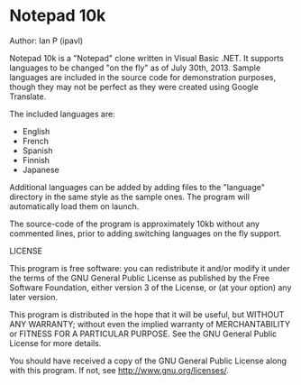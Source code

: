 Notepad 10k
================

Author: Ian P (ipavl)

Notepad 10k is a "Notepad" clone written in Visual Basic .NET. It
supports languages to be changed "on the fly" as of July 30th, 2013.
Sample languages are included in the source code for demonstration
purposes, though they may not be perfect as they were created using
Google Translate.

The included languages are:

* English
* French
* Spanish
* Finnish
* Japanese

Additional languages can be added by adding files to the "language"
directory in the same style as the sample ones. The program will
automatically load them on launch.

The source-code of the program is approximately 10kb without any
commented lines, prior to adding switching languages on the fly
support.

LICENSE

This program is free software: you can redistribute it and/or modify
it under the terms of the GNU General Public License as published by
the Free Software Foundation, either version 3 of the License, or
(at your option) any later version.

This program is distributed in the hope that it will be useful,
but WITHOUT ANY WARRANTY; without even the implied warranty of
MERCHANTABILITY or FITNESS FOR A PARTICULAR PURPOSE.  See the
GNU General Public License for more details.

You should have received a copy of the GNU General Public License
along with this program.  If not, see <http://www.gnu.org/licenses/>.
